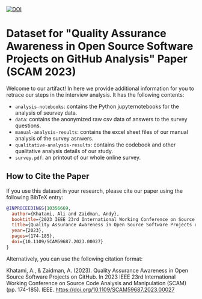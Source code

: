 [![DOI](https://zenodo.org/badge/DOI/10.5281/zenodo.8139381.svg)](https://doi.org/10.5281/zenodo.8139381)

# Dataset for "Quality Assurance Awareness in Open Source Software Projects on GitHub Analysis" Paper (SCAM 2023)

Welcome to our artifact!
In here we provide additional information for you to retrace our steps in the interview analysis.
It has the following contents:

- `analysis-notebooks`: contains the Python jupyternotebooks for the analysis of seurvey data.
- `data`: contains the anonymized raw csv data of answers to the survey questions.
- `manual-analysis-results`: contains the excel sheet files of our manual analysis of the survey asnwers.
- `qualitative-analysis-results`: contains the codebook and other qualitative analysis details of our study. 
- `survey.pdf`: an printout of our whole online survey.

## How to Cite the Paper

If you use this dataset in your research, please cite our paper using the following BibTeX entry:

```bibtex
@INPROCEEDINGS{10356669,
  author={Khatami, Ali and Zaidman, Andy},
  booktitle={2023 IEEE 23rd International Working Conference on Source Code Analysis and Manipulation (SCAM)}, 
  title={Quality Assurance Awareness in Open Source Software Projects on GitHub}, 
  year={2023},
  pages={174-185},
  doi={10.1109/SCAM59687.2023.00027}
}
```

Alternatively, you can use the following citation format:

Khatami, A., & Zaidman, A. (2023). Quality Assurance Awareness in Open Source Software Projects on GitHub. In 2023 IEEE 23rd International Working Conference on Source Code Analysis and Manipulation (SCAM) (pp. 174-185). IEEE. https://doi.org/10.1109/SCAM59687.2023.00027
